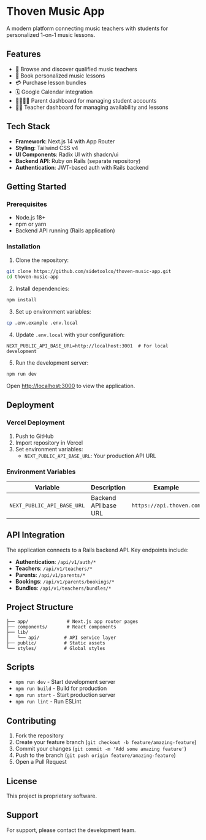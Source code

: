 # Thoven Music App

A modern platform connecting music teachers with students for personalized 1-on-1 music lessons.

## Features

- 🎵 Browse and discover qualified music teachers
- 📅 Book personalized music lessons
- 💳 Purchase lesson bundles
- 🗓️ Google Calendar integration
- 👨‍👩‍👧‍👦 Parent dashboard for managing student accounts
- 👩‍🏫 Teacher dashboard for managing availability and lessons

## Tech Stack

- **Framework**: Next.js 14 with App Router
- **Styling**: Tailwind CSS v4
- **UI Components**: Radix UI with shadcn/ui
- **Backend API**: Ruby on Rails (separate repository)
- **Authentication**: JWT-based auth with Rails backend

## Getting Started

### Prerequisites

- Node.js 18+ 
- npm or yarn
- Backend API running (Rails application)

### Installation

1. Clone the repository:
```bash
git clone https://github.com/sidetoolco/thoven-music-app.git
cd thoven-music-app
```

2. Install dependencies:
```bash
npm install
```

3. Set up environment variables:
```bash
cp .env.example .env.local
```

4. Update `.env.local` with your configuration:
```env
NEXT_PUBLIC_API_BASE_URL=http://localhost:3001  # For local development
```

5. Run the development server:
```bash
npm run dev
```

Open [http://localhost:3000](http://localhost:3000) to view the application.

## Deployment

### Vercel Deployment

1. Push to GitHub
2. Import repository in Vercel
3. Set environment variables:
   - `NEXT_PUBLIC_API_BASE_URL`: Your production API URL

### Environment Variables

| Variable | Description | Example |
|----------|-------------|---------|
| `NEXT_PUBLIC_API_BASE_URL` | Backend API base URL | `https://api.thoven.com` |

## API Integration

The application connects to a Rails backend API. Key endpoints include:

- **Authentication**: `/api/v1/auth/*`
- **Teachers**: `/api/v1/teachers/*`
- **Parents**: `/api/v1/parents/*`
- **Bookings**: `/api/v1/parents/bookings/*`
- **Bundles**: `/api/v1/teachers/bundles/*`

## Project Structure

```
├── app/              # Next.js app router pages
├── components/       # React components
├── lib/
│   └── api/         # API service layer
├── public/          # Static assets
└── styles/          # Global styles
```

## Scripts

- `npm run dev` - Start development server
- `npm run build` - Build for production
- `npm run start` - Start production server
- `npm run lint` - Run ESLint

## Contributing

1. Fork the repository
2. Create your feature branch (`git checkout -b feature/amazing-feature`)
3. Commit your changes (`git commit -m 'Add some amazing feature'`)
4. Push to the branch (`git push origin feature/amazing-feature`)
5. Open a Pull Request

## License

This project is proprietary software.

## Support

For support, please contact the development team.
